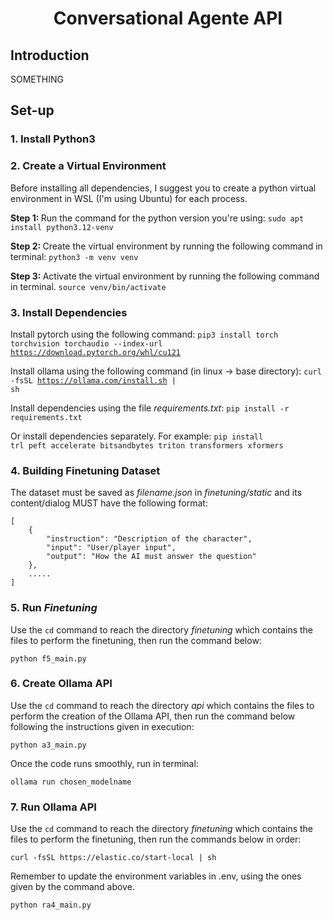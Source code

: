 <h1 align="center"> Conversational Agente API </h1>

<h2 tabindex="-1" class="heading-element" dir="auto">Introduction</h2>

SOMETHING

<h2 tabindex="-1" class="heading-element" dir="auto">Set-up</h2>

<h3 tabindex="-1" class="heading-element" dir="auto">1. Install Python3</h3>

<h3 tabindex="-1" class="heading-element" dir="auto">2. Create a Virtual Environment</h3>

<p>Before installing all dependencies, I suggest you to create a python virtual environment in WSL (I'm using Ubuntu) for each process.</p>

<p>
<strong>Step 1: </strong>Run the command for the python version you're using:
<code>sudo apt install python3.12-venv</code>
</p>

<p>
<strong>Step 2: </strong>Create the virtual environment by running the following command in terminal:
<code>python3 -m venv venv</code>
</p>

<p><strong>Step 3: </strong>Activate the virtual environment by running the following command in terminal.
<code>source venv/bin/activate</code></p>

<h3 tabindex="-1" class="heading-element" dir="auto">3. Install Dependencies</h3>

Install pytorch using the following command:
<code>pip3 install torch torchvision torchaudio --index-url https://download.pytorch.org/whl/cu121</code>

Install ollama using the following command (in linux -> base directory):
<code>curl -fsSL https://ollama.com/install.sh | sh</code>

Install dependencies using the file <em>requirements.txt</em>:
<code>pip install -r requirements.txt</code>

Or install dependencies separately. For example: <code>pip install trl peft accelerate bitsandbytes triton transformers xformers</code>

<h3 tabindex="-1" class="heading-element" dir="auto">4. Building Finetuning Dataset</h3>

<p>The dataset must be saved as <em>filename.json</em> in <em>finetuning/static</em> and its content/dialog MUST have the following format:</p>
<code>[
    {
        "instruction": "Description of the character",
        "input": "User/player input",
        "output": "How the AI must answer the question"
    },
    .....
]
</code>

<h3 tabindex="-1" class="heading-element" dir="auto">5. Run <em>Finetuning</em></h3>

<p>Use the <code>cd</code> command to reach the directory <em>finetuning</em> which contains the files to perform the finetuning, then run the command below:</p>
<code>python f5_main.py</code>

<h3 tabindex="-1" class="heading-element" dir="auto">6. Create Ollama API</h3>

<p>Use the <code>cd</code> command to reach the directory <em>api</em> which contains the files to perform the creation of the Ollama API, then run the command below following the instructions given in execution:</p>
<code>python a3_main.py</code>
<p></p>
<p>Once the code runs smoothly, run in terminal:</p>
<code>ollama run chosen_modelname</code>

<h3 tabindex="-1" class="heading-element" dir="auto">7. Run Ollama API</h3>
<p>Use the <code>cd</code> command to reach the directory <em>finetuning</em> which contains the files to perform the finetuning, then run the commands below in order:</p>
<code>curl -fsSL https://elastic.co/start-local | sh</code>

<p>Remember to update the environment variables in .env, using the ones given by the command above.<p>

<code>python ra4_main.py</code>
